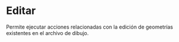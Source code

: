 # Editar

Permite ejecutar acciones relacionadas con la edición de geometrías existentes en el archivo de dibujo.

